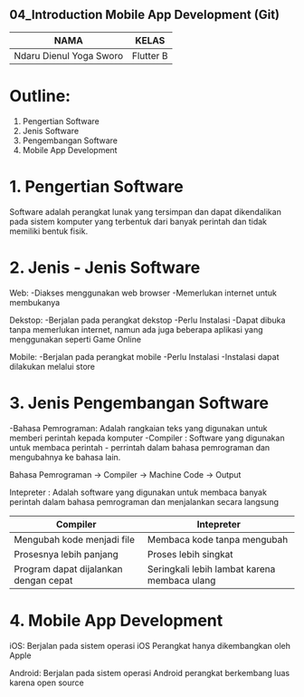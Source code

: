 ## 04_Introduction Mobile App Development (Git)

| NAMA |  KELAS
|--|--|
| Ndaru Dienul Yoga Sworo  |  Flutter B

# Outline:
1. Pengertian Software
2. Jenis Software
3. Pengembangan Software
4. Mobile App Development

# 1. Pengertian Software

Software adalah perangkat lunak yang tersimpan dan dapat dikendalikan pada sistem komputer yang terbentuk dari banyak perintah dan tidak memiliki bentuk fisik.

# 2. Jenis - Jenis Software

Web: -Diakses menggunakan web browser
     -Memerlukan internet untuk membukanya

Dekstop: -Berjalan pada perangkat dekstop 
         -Perlu Instalasi
         -Dapat dibuka tanpa memerlukan internet, namun ada juga beberapa aplikasi yang menggunakan seperti Game Online

Mobile: -Berjalan pada perangkat mobile
        -Perlu Instalasi
        -Instalasi dapat dilakukan melalui store

# 3. Jenis Pengembangan Software

-Bahasa Pemrograman: Adalah rangkaian teks yang digunakan untuk memberi perintah kepada komputer
-Compiler          : Software yang digunakan untuk membaca perintah - perrintah dalam bahasa pemrograman dan mengubahnya ke bahasa lain.

Bahasa Pemrograman -> Compiler -> Machine Code -> Output

Intepreter : Adalah software yang digunakan untuk membaca banyak perintah dalam bahasa pemrograman dan menjalankan secara langsung

| Compiler | Intepreter
|--|--|
| Mengubah kode menjadi file | Membaca kode tanpa mengubah
| Prosesnya lebih panjang | Proses lebih singkat
| Program dapat dijalankan dengan cepat | Seringkali lebih lambat karena membaca ulang

# 4. Mobile App Development 

iOS: Berjalan pada sistem operasi iOS
     Perangkat hanya dikembangkan oleh Apple

Android: Berjalan pada sistem operasi Android
         perangkat berkembang luas karena open source